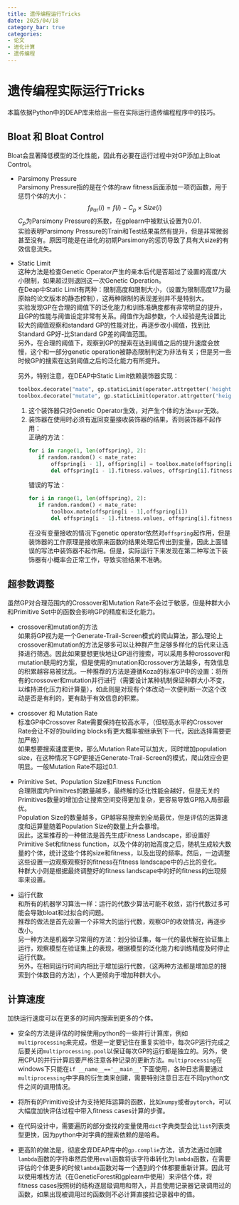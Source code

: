 ```yaml
---
title: 遗传编程运行Tricks
date: 2025/04/18
category_bar: true
categories: 
- 论文
- 进化计算
- 遗传编程
---
```


# 遗传编程实际运行Tricks
本篇依据Python中的DEAP库来给出一些在实际运行遗传编程程序中的技巧。  

## Bloat 和 Bloat Control
Bloat会显著降低模型的泛化性能，因此有必要在运行过程中对GP添加上Bloat Control。  

- Parsimony Pressure  
  Parsimony Pressure指的是在个体的raw fitness后面添加一项罚函数，用于惩罚个体的大小：  
  $$f_{Par}(i) =f(i) - C_p × Size(i)$$
  $C_p$为Parsimony Pressure的系数，在gplearn中被默认设置为0.01.  
  实验表明Parsimony Pressure的Train和Test结果虽然有提升，但是非常微弱甚至没有。原因可能是在进化的初期Parsimony的惩罚导致了具有大size的有效信息流失。  

- Static Limit  
  这种方法是检查Genetic Operator产生的亲本后代是否超过了设置的高度/大小限制，如果超过则退回这一次Genetic Operation。  
  在Deap中Static Limit有两种：限制高度和限制大小，（设置为限制高度17为最原始的论文版本的静态控制），这两种限制的表现差别并不是特别大。  
  实验发现GP在合理的阈值下的泛化能力和训练准确度都有非常明显的提升，且GP的性能与阈值设定非常有关系。阈值作为超参数，个人经验是先设置比较大的阈值观察和standard GP的性能对比，再逐步改小阈值，找到比Standard GP好-比Standard GP差的阈值范围。  
  另外，在合理的阈值下，观察到GP的搜索在达到阈值之后的提升速度会放慢，这个和一部分genetic operation被静态限制判定为非法有关；但是另一些时候GP的搜索在达到阈值之后的泛化能力有所提升。  
    
  另外，特别注意，在DEAP中Static Limit依赖装饰器实现：  
  ```python
  toolbox.decorate("mate", gp.staticLimit(operator.attrgetter('height'), max_value=25))
  toolbox.decorate("mutate", gp.staticLimit(operator.attrgetter('height'), max_value=25))
  ```

  1. 这个装饰器只对Genetic Operator生效，对产生个体的方法`expr`无效。  
  2. 装饰器在使用时必须有返回变量接收装饰器的结果，否则装饰器不起作用：  
     正确的方法：  
     ```python
     for i in range(1, len(offspring), 2):
        if random.random() < mate_rate:
            offspring[i - 1], offspring[i] = toolbox.mate(offspring[i - 1],offspring[i])
            del offspring[i - 1].fitness.values, offspring[i].fitness.values
     ```
     错误的写法：  
     ```python
     for i in range(1, len(offspring), 2):
        if random.random() < mate_rate:
            toolbox.mate(offspring[i - 1],offspring[i])
            del offspring[i - 1].fitness.values, offspring[i].fitness.values
     ```
     在没有变量接收的情况下genetic operator依然对`offspring`起作用，但是装饰器的工作原理是接收原来函数的结果处理后传出到变量，因此上面错误的写法中装饰器不起作用。但是，实际运行下来发现在第二种写法下装饰器有小概率会正常工作，导致实验结果不准确。  

## 超参数调整
虽然GP对合理范围内的Crossover和Mutation Rate不会过于敏感，但是种群大小和Primitive Set中的函数会影响GP的精度和泛化能力。  

- crossover和mutation的方法  
  如果将GP视为是一个Generate-Trail-Screen模式的爬山算法，那么理论上crossover和mutation的方法足够多可以让种群产生足够多样化的后代来让选择进行筛选。因此如果要想更快地让GP进行搜索，可以采用多种crossover和mutation联用的方案，但是使用的mutation和crossover方法越多，有效信息的积累越容易被扰乱。一种推荐的方法是遵循Koza的标准GP中的设置：将所有的crossover和mutation并行进行（需要设计某种机制保证种群大小不变，以维持进化压力和计算量），如此则是对现有个体改动一次便判断一次这个改动是否是有利的，更有助于有效信息的积累。

- crossover 和 Mutation Rate  
  标准GP中Crossover Rate需要保持在较高水平，（但较高水平的Crossover Rate会让不好的building blocks有更大概率被继承到下一代，因此选择需要更加严格）  
  如果想要搜索速度更快，那么Mutation Rate可以加大，同时增加population size，在这种情况下GP更接近Generate-Trail-Screen的模式，爬山效应会更明显。一般Mutation Rate不超过0.1.  

- Primitive Set、Population Size和Fitness Function  
  合理限度内Primitves的数量越多，最终解的泛化性能会越好，但是无关的Primitives数量的增加会让搜索空间变得更加复杂，更容易导致GP陷入局部最优。   
  Population Size的数量越多，GP越容易搜索到全局最优，但是评估的运算速度和运算量随着Population Size的数量上升会暴增。  
  因此，这里推荐的一种做法是首先生成Fitness Landscape，即设置好Primitive Set和fitness function，以及个体的初始高度之后，随机生成较大数量的个体，统计这些个体的size和fitness，以及出现的频率。然后，一边调整这些设置一边观察观察好的fitness在fitness landscape中的占比的变化。  
  种群大小则是根据最终调整好的fitness landscape中的好的fitness的出现频率来设置。  

- 运行代数  
  和所有的机器学习算法一样：运行的代数少算法可能不收敛，运行代数过多可能会导致bloat和过拟合的问题。  
  推荐的做法是首先设置一个非常大的运行代数，观察GP的收敛情况，再逐步改小。  
  另一种方法是机器学习常用的方法：划分验证集，每一代的最优解在验证集上运行，观察模型在验证集上的表现，根据模型的泛化能力和训练精度及时停止运行代数。  
  另外，在相同运行时间内相比于增加运行代数，（这两种方法都是增加总的搜索到个体数目的方法），个人更倾向于增加种群大小。  

## 计算速度
加快运行速度可以在更多的时间内搜索到更多的个体。

- 安全的方法是评估的时候使用python的一些并行计算库，例如`multiprocessing`来完成，但是一定要记住在重复实验中，每次GP运行完成之后要关闭`multiprocessing.pool`以保证每次GP的运行都是独立的。另外，使用CPU的并行计算后要严格注意各种记录的更新方法。`multiprocessing`在windows下只能在`if __name__=='__main__'`下面使用，各种日志需要通过`multiprocessing`中字典的衍生类来创建，需要特别注意日志在不同python文件之间的调用情况。  

- 将所有的Primitive设计为支持矩阵运算的函数，比如`numpy`或者`pytorch`，可以大幅度加快评估过程中带入fitness cases计算的步骤。  
- 在代码设计中，需要遍历的部分查找的变量使用`dict`字典类型会比`list`列表类型更快，因为python中对字典的搜索依赖的是哈希。  
- 更高阶的做法是，彻底舍弃DEAP库中的`gp.complie`方法，该方法通过创建`lambda`函数的字符串然后使用`eval`函数将该字符串转化为`lambda`函数，在需要评估的个体更多的时候`lambda`函数对每一个遇到的个体都要重新计算。因此可以使用堆栈方法（在GeneticForest和gplearn中使用）来评估个体，将fitness cases按照树的结构逐层级调用和带入，并且使用记录器记录调用过的函数，如果出现被调用过的函数则不必计算直接拉记录器中的值。  